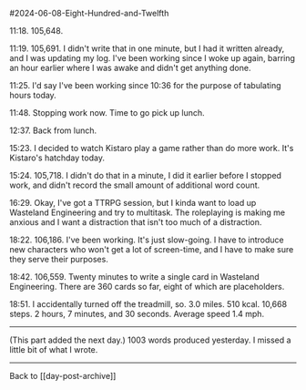 #2024-06-08-Eight-Hundred-and-Twelfth

11:18.  105,648.

11:19.  105,691.  I didn't write that in one minute, but I had it written already, and I was updating my log.  I've been working since I woke up again, barring an hour earlier where I was awake and didn't get anything done.

11:25.  I'd say I've been working since 10:36 for the purpose of tabulating hours today.

11:48.  Stopping work now.  Time to go pick up lunch.

12:37.  Back from lunch.

15:23.  I decided to watch Kistaro play a game rather than do more work.  It's Kistaro's hatchday today.

15:24.  105,718.  I didn't do that in a minute, I did it earlier before I stopped work, and didn't record the small amount of additional word count.

16:29.  Okay, I've got a TTRPG session, but I kinda want to load up Wasteland Engineering and try to multitask.  The roleplaying is making me anxious and I want a distraction that isn't too much of a distraction.

18:22.  106,186.  I've been working.  It's just slow-going.  I have to introduce new characters who won't get a lot of screen-time, and I have to make sure they serve their purposes.

18:42.  106,559.  Twenty minutes to write a single card in Wasteland Engineering.  There are 360 cards so far, eight of which are placeholders.

18:51.  I accidentally turned off the treadmill, so.  3.0 miles.  510 kcal.  10,668 steps.  2 hours, 7 minutes, and 30 seconds.  Average speed 1.4 mph.

---
(This part added the next day.)  1003 words produced yesterday.  I missed a little bit of what I wrote.

---
Back to [[day-post-archive]]